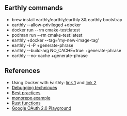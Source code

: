 ## Earthly commands

- brew install earthly/earthly/earthly && earthly bootstrap
- earthly --allow-privileged +docker
- docker run --rm cmake-test:latest
- podman run --rm cmake-test:latest
- earthly +docker --tag='my-new-image-tag'
- earthly -i -P +generate-phrase
- earthly --build-arg NO_CACHE=true +generate-phrase
- earthly --no-cache +generate-phrase

## References

- Using Docker with Earthly: [link 1](https://github.com/earthly/earthly/blob/main/examples/tutorial/js/part6/Earthfile) and [link 2](https://docs.earthly.dev/basics/part-6-using-docker-with-earthly)
- [Debugging techniques](https://docs.earthly.dev/docs/guides/debugging)
- [Best practices](https://docs.earthly.dev/docs/guides/best-practices)
- [monorepo example](https://github.dev/furqanshahid85-python/python-monerepo/blob/main/earthly/requirements.txt)
- [Rust functions](https://github.com/earthly/lib/blob/main/rust/README.md)
- [Google OAuth 2.0 Playground](https://developers.google.com/oauthplayground)
